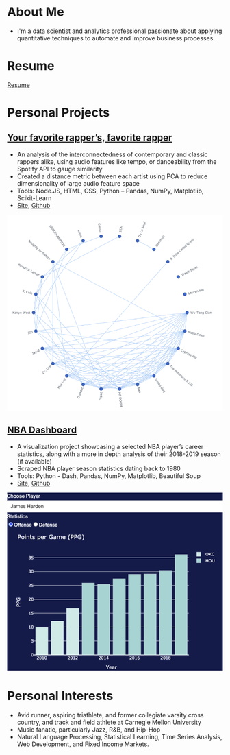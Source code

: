 # About Me

- I'm a data scientist and analytics professional passionate about applying quantitative techniques to automate and improve business processes.

# Resume

[Resume](https://github.com/kev-bot-studios/Personal_Website/blob/main/Images/kcory%20resume%202020.pdf)

# Personal Projects

## [Your favorite rapper’s, favorite rapper](https://spotify-rapper.herokuapp.com/)
- An analysis of the interconnectedness of contemporary and classic rappers alike, using audio features like tempo, or danceability from the Spotify API to gauge similarity
- Created a distance metric between each artist using PCA to reduce dimensionality of large audio feature space
- Tools: Node.JS, HTML, CSS, Python – Pandas, NumPy, Matplotlib, Scikit-Learn
- [Site](https://spotify-rapper.herokuapp.com/), [Github](https://github.com/kev-bot-studios/Spotify-Rapper)

![](/Images/SpotifyRapper.png)


## [NBA Dashboard](https://nba-dashboardz.herokuapp.com/)
-	A visualization project showcasing a selected NBA player’s career statistics, along with a more in depth analysis of their 2018-2019 season (if available)
-	Scraped NBA player season statistics dating back to 1980
-	Tools:  Python - Dash, Pandas, NumPy, Matplotlib, Beautiful Soup
- [Site](https://nba-dashboardz.herokuapp.com/), [Github](https://github.com/kev-bot-studios/NBA) 

![](/Images/NBADash.png)

# Personal Interests
- Avid runner, aspiring triathlete, and former collegiate varsity cross country, and track and field athlete at Carnegie Mellon University
- Music fanatic, particularly Jazz, R&B, and Hip-Hop
- Natural Language Processing, Statistical Learning, Time Series Analysis, Web Development, and Fixed Income Markets.
